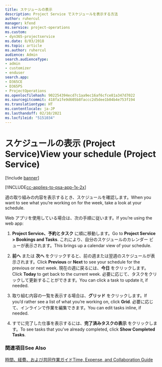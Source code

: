 ```yaml
---
title: スケジュールの表示
description: Project Service でスケジュールを表示する方法
author: ruhercul
manager: kfend
ms.service: project-operations
ms.custom:
- dyn365-projectservice
ms.date: 8/03/2018
ms.topic: article
ms.author: ruhercul
audience: Admin
search.audienceType:
- admin
- customizer
- enduser
search.app:
- D365CE
- D365PS
- ProjectOperations
ms.openlocfilehash: 902254394ecd7c1aa9ec16af6cfce81a347d7022
ms.sourcegitcommit: 418fa1fe9d605b8faccc2d5dee1b04b4e753f194
ms.translationtype: HT
ms.contentlocale: ja-JP
ms.lasthandoff: 02/10/2021
ms.locfileid: "5151034"
---
```

# <a name="view-your-schedule-project-service"></a><span data-ttu-id="4043c-103">スケジュールの表示 (Project Service)</span><span class="sxs-lookup"><span data-stu-id="4043c-103">View your schedule (Project Service)</span></span>

[!include [banner](../includes/psa-now-project-operations.md)]

[!INCLUDE[cc-applies-to-psa-app-1x-2x](../includes/cc-applies-to-psa-app-1x-2x.md)]

<span data-ttu-id="4043c-104">週の取り組みの内容を表示するとき、スケジュールを確認します。</span><span class="sxs-lookup"><span data-stu-id="4043c-104">When you want to see what you’re working on for the week, take a look at your schedule.</span></span>  
  
 <span data-ttu-id="4043c-105">Web アプリを使用している場合は、次の手順に従います。</span><span class="sxs-lookup"><span data-stu-id="4043c-105">If you’re using the web app:</span></span>  
  
1.  <span data-ttu-id="4043c-106">**Project Service、予約とタスク** に順に移動します。</span><span class="sxs-lookup"><span data-stu-id="4043c-106">Go to **Project Service > Bookings and Tasks**.</span></span> <span data-ttu-id="4043c-107">これにより、自分のスケジュールのカレンダー ビューが表示されます。</span><span class="sxs-lookup"><span data-stu-id="4043c-107">This brings up a calendar view of your schedule.</span></span>  
  
2.  <span data-ttu-id="4043c-108">**前へ** または **次へ** をクリックすると、前の週または翌週のスケジュールが表示されます。</span><span class="sxs-lookup"><span data-stu-id="4043c-108">Click **Previous** or **Next** to see your schedule for the previous or next week.</span></span> <span data-ttu-id="4043c-109">現在の週に戻るには、**今日** をクリックします。</span><span class="sxs-lookup"><span data-stu-id="4043c-109">Click **Today** to get back to the current week.</span></span> <span data-ttu-id="4043c-110">必要に応じて、タスクをクリックして更新することができます。</span><span class="sxs-lookup"><span data-stu-id="4043c-110">You can click a task to update it, if needed.</span></span>  
  
3.  <span data-ttu-id="4043c-111">取り組む内容の一覧を表示する場合は、**グリッド** をクリックします。</span><span class="sxs-lookup"><span data-stu-id="4043c-111">If you’d rather see a list of what you’re working on, click **Grid**.</span></span> <span data-ttu-id="4043c-112">必要に応じて、インラインで作業を編集できます。</span><span class="sxs-lookup"><span data-stu-id="4043c-112">You can edit tasks inline, if needed.</span></span>  
  
4.  <span data-ttu-id="4043c-113">すでに完了した仕事を表示するには、**完了済みタスクの表示** をクリックします。</span><span class="sxs-lookup"><span data-stu-id="4043c-113">To see tasks that you’ve already completed, click **Show Completed Tasks**.</span></span>  
  
### <a name="see-also"></a><span data-ttu-id="4043c-114">関連項目</span><span class="sxs-lookup"><span data-stu-id="4043c-114">See Also</span></span>  
 [<span data-ttu-id="4043c-115">時間、経費、および共同作業ガイド</span><span class="sxs-lookup"><span data-stu-id="4043c-115">Time, Expense, and Collaboration Guide</span></span>](../psa/time-expense-collaboration-guide.md)
